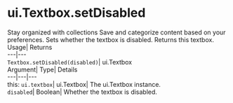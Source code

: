  
#  ui.Textbox.setDisabled 
Stay organized with collections  Save and categorize content based on your preferences. 
Sets whether the textbox is disabled. 
Returns this textbox.
Usage| Returns  
---|---  
`Textbox.setDisabled(disabled)`| ui.Textbox  
Argument| Type| Details  
---|---|---  
this: `ui.textbox`| ui.Textbox| The ui.Textbox instance.  
`disabled`| Boolean| Whether the textbox is disabled.  
